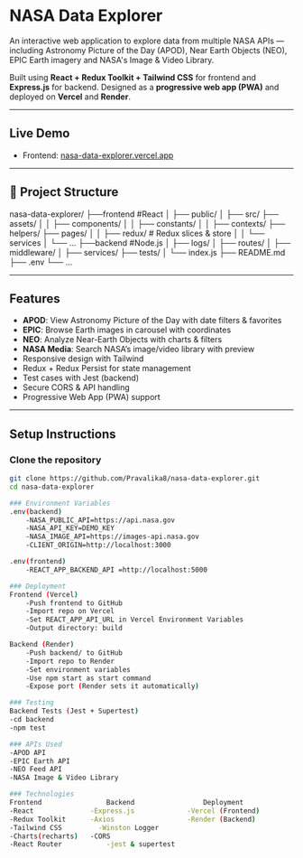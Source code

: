 # NASA Data Explorer

An interactive web application to explore data from multiple NASA APIs — including Astronomy Picture of the Day (APOD), Near Earth Objects (NEO), EPIC Earth imagery and NASA's Image & Video Library.

Built using **React + Redux Toolkit + Tailwind CSS** for frontend and **Express.js** for backend. Designed as a **progressive web app (PWA)** and deployed on **Vercel** and **Render**.

---

## Live Demo

-  Frontend: [nasa-data-explorer.vercel.app](https://nasa-data-explorer-xi.vercel.app/)


---

## 📁 Project Structure
nasa-data-explorer/
├──frontend #React
│ ├── public/
│ ├── src/
    ├── assets/
│ │ ├── components/
│ │ ├── constants/
│ │ ├── contexts/
    ├── helpers/
    ├── pages/
│ │ ├── redux/ # Redux slices & store
│ │ └── services
│ └── ...
├──backend #Node.js
│ ├── logs/
│ ├── routes/
│ ├── middleware/
│ ├── services/
  ├── tests/
│ └── index.js
├── README.md
├── .env
└── ...


---

## Features

- **APOD**: View Astronomy Picture of the Day with date filters & favorites
- **EPIC**: Browse Earth images in carousel with coordinates
- **NEO**: Analyze Near-Earth Objects with charts & filters
- **NASA Media**: Search NASA’s image/video library with preview
- Responsive design with Tailwind
- Redux + Redux Persist for state management
- Test cases with Jest (backend) 
- Secure CORS & API handling
- Progressive Web App (PWA) support

---

## Setup Instructions

### Clone the repository

```bash
git clone https://github.com/Pravalika8/nasa-data-explorer.git
cd nasa-data-explorer

### Environment Variables
.env(backend)
    -NASA_PUBLIC_API=https://api.nasa.gov
    -NASA_API_KEY=DEMO_KEY
    -NASA_IMAGE_API=https://images-api.nasa.gov
    -CLIENT_ORIGIN=http://localhost:3000

.env(frontend)
    -REACT_APP_BACKEND_API =http://localhost:5000

### Deployment
Frontend (Vercel)
    -Push frontend to GitHub
    -Import repo on Vercel
    -Set REACT_APP_API_URL in Vercel Environment Variables
    -Output directory: build

Backend (Render)
    -Push backend/ to GitHub
    -Import repo to Render
    -Set environment variables
    -Use npm start as start command
    -Expose port (Render sets it automatically)

### Testing
Backend Tests (Jest + Supertest)
-cd backend
-npm test

### APIs Used
-APOD API
-EPIC Earth API
-NEO Feed API
-NASA Image & Video Library

### Technologies
Frontend	            Backend	                Deployment
-React	            -Express.js	            -Vercel (Frontend)
-Redux Toolkit	    -Axios	                -Render (Backend)
-Tailwind CSS	      -Winston Logger	    
-Charts(recharts)   -CORS	            
-React Router		    -jest & supertest           
